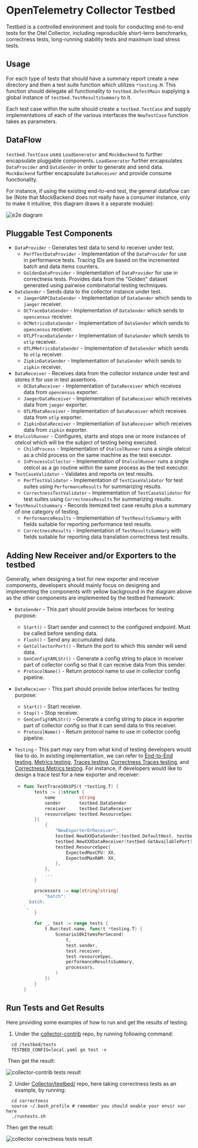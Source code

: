 # OpenTelemetry Collector Testbed

Testbed is a controlled environment and tools for conducting end-to-end tests for the Otel Collector,
including reproducible short-term benchmarks, correctness tests, long-running stability tests and 
maximum load stress tests.

## Usage

For each type of tests that should have a summary report create a new directory and then a test suite function which utilizes `*testing.M`. This function should delegate all functionality to `testbed.DoTestMain` supplying a global instance of `testbed.TestResultsSummary` to it.

Each test case within the suite should create a `testbed.TestCase` and supply implementations of each of the various interfaces the `NewTestCase` function takes as parameters.

## DataFlow

`testbed.TestCase` uses `LoadGenerator` and `MockBackend` to further encapsulate pluggable components. `LoadGenerator` further encapsulates `DataProvider` and `DataSender` in order to generate and send data.  `MockBackend` further encapsulate `DataReceiver` and provide consume functionality.

For instance, if using the existing end-to-end test, the general dataflow can be (Note that MockBackend does not really have a consumer instance, only to make it intuitive, this diagram draws it a separate module):

![e2e diagram](./e2e_diagram.jpeg)

## Pluggable Test Components

* `DataProvider` - Generates test data to send to receiver under test.
  * `PerfTestDataProvider` - Implementation of the `DataProvider` for use in performance tests. Tracing IDs are based on the incremented batch and data items counters.
  * `GoldenDataProvider` - Implementation of `DataProvider` for use in correctness tests. Provides data from the "Golden" dataset generated using pairwise combinatorial testing techniques.
* `DataSender` - Sends data to the collector instance under test.
  * `JaegerGRPCDataSender` - Implementation of `DataSender` which sends to `jaeger` receiver.
  * `OCTraceDataSender` - Implementation of `DataSender` which sends to `opencensus` receiver.
  * `OCMetricsDataSender` - Implementation of `DataSender` which sends to `opencensus` receiver.
  * `OTLPTraceDataSender` - Implementation of `DataSender` which sends to `otlp` receiver.
  * `OTLPMetricsDataSender` - Implementation of `DataSender` which sends to `otlp` receiver.
  * `ZipkinDataSender` - Implementation of `DataSender` which sends to `zipkin` receiver.
* `DataReceiver` - Receives data from the collector instance under test and stores it for use in test assertions.
  * `OCDataReceiver` - Implementation of `DataReceiver` which receives data from `opencensus` exporter.
  * `JaegerDataReceiver` - Implementation of `DataReceiver` which receives data from `jaeger` exporter.
  * `OTLPDataReceiver` - Implementation of `DataReceiver` which receives data from `otlp` exporter.
  * `ZipkinDataReceiver` - Implementation of `DataReceiver` which receives data from `zipkin` exporter.
* `OtelcolRunner` - Configures, starts and stops one or more instances of otelcol which will be the subject of testing being executed.
  * `ChildProcess` - Implementation of `OtelcolRunner` runs a single otelcol as a child process on the same machine as the test executor.
  * `InProcessCollector` - Implementation of `OtelcolRunner` runs a single otelcol as a go routine within the same process as the test executor.
* `TestCaseValidator` - Validates and reports on test results.
  * `PerfTestValidator` - Implementation of `TestCaseValidator` for test suites using `PerformanceResults` for summarizing results.
  * `CorrectnessTestValidator` - Implementation of `TestCaseValidator` for test suites using `CorrectnessResults` for summarizing results.
* `TestResultsSummary` - Records itemized test case results plus a summary of one category of testing.
  * `PerformanceResults` - Implementation of `TestResultsSummary` with fields suitable for reporting performance test results.
  * `CorrectnessResults` - Implementation of `TestResultsSummary` with fields suitable for reporting data translation correctness test results.

## Adding New Receiver and/or Exporters to the testbed

Generally, when designing a test for new exporter and receiver components, developers should mainly focus on designing and implementing the components with yellow background in the diagram above as the other components are implemented by the testbed framework:

* `DataSender` - This part should provide below interfaces for testing purpose:

  * `Start()` - Start sender and connect to the configured endpoint. Must be called before sending data.
  * `Flush()` - Send any accumulated data.
  * `GetCollectorPort()` - Return the port to which this sender will send data.
  * `GenConfigYAMLStr()` - Generate a config string to place in receiver part of collector config so that it can receive data from this sender.
  * `ProtocolName()` - Return protocol name to use in collector config pipeline.

* `DataReceiver` - This part should provide below interfaces for testing purpose:

  * `Start()` - Start receiver.
  * `Stop()` - Stop receiver.
  * `GenConfigYAMLStr()` - Generate a config string to place in exporter part of collector config so that it can send data to this receiver.
  * `ProtocolName()` - Return protocol name to use in collector config pipeline.

* `Testing` - This part may vary from what kind of testing developers would like to do. In existing implementation, we can refer to [End-to-End testing](https://github.com/open-telemetry/opentelemetry-collector/blob/main/testbed/tests/e2e_test.go), [Metrics testing](https://github.com/open-telemetry/opentelemetry-collector/blob/main/testbed/tests/metric_test.go), [Traces testing](https://github.com/open-telemetry/opentelemetry-collector/blob/main/testbed/tests/trace_test.go), [Correctness Traces testing](https://github.com/open-telemetry/opentelemetry-collector/blob/main/testbed/correctness/traces/correctness_test.go), and [Correctness Metrics testing](https://github.com/open-telemetry/opentelemetry-collector/blob/main/testbed/correctness/metrics/metrics_correctness_test.go). For instance, if developers would like to design a trace test for a new exporter and receiver:

  * ```go
    func TestTrace10kSPS(t *testing.T) {
    	tests := []struct {
    		name         string
    		sender       testbed.DataSender
    		receiver     testbed.DataReceiver
    		resourceSpec testbed.ResourceSpec
    	}{
    		{
    			"NewExporterOrReceiver",
    			testbed.NewXXXDataSender(testbed.DefaultHost, testbed.GetAvailablePort(t)),
    			testbed.NewXXXDataReceiver(testbed.GetAvailablePort(t)),
    			testbed.ResourceSpec{
    				ExpectedMaxCPU: XX,
    				ExpectedMaxRAM: XX,
    			},
    		},
    		...
    	}
    
    	processors := map[string]string{
    		"batch": `
      batch:
    `,
    	}
    
    	for _, test := range tests {
    		t.Run(test.name, func(t *testing.T) {
    			Scenario10kItemsPerSecond(
    				t,
    				test.sender,
    				test.receiver,
    				test.resourceSpec,
    				performanceResultsSummary,
    				processors,
    			)
    		})
    	}
    }
    ```

## Run Tests and Get Results

Here providing some examples of how to run and get the results of testing.

1. Under the [collector-contrib](https://github.com/open-telemetry/opentelemetry-collector-contrib) repo, by running following command:

```
  cd /testbed/tests
  TESTBED_CONFIG=local.yaml go test -v
```

​	Then get the result:

![collector-contrib tests result](./CCRepo_result.png)

2. Under [Collector/testbed/](https://github.com/open-telemetry/opentelemetry-collector/tree/main/testbed) repo, here taking correctness tests as an example, by running:

```
  cd correctness
  source ~/.bash_profile # remember you should enable your envir var here
  ./runtests.sh 
```

Then get the result:

![collector correctness tests result](./correctness_result.png)

